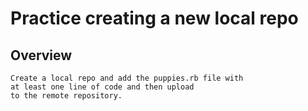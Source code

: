 # Practice creating a new local repo

## Overview
	Create a local repo and add the puppies.rb file with 
	at least one line of code and then upload
	to the remote repository.
